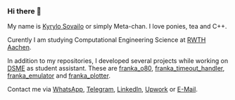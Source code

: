 ### Hi there 👋

My name is [Kyrylo Sovailo](https://translate.google.com/?sl=uk&tl=en&text=Кирило%20Совайло&op=translate) or simply Meta-chan. I love ponies, tea and C++.

Curently I am studying Computational Engineering Science at [RWTH Aachen](https://www.rwth-aachen.de).

In addition to my repositories, I developed several projects while working on [DSME](https://www.dsme.rwth-aachen.de/cms/~ibtrg/DSME/) as student assistant. These are [franka_o80](https://github.com/Data-Science-in-Mechanical-Engineering/franka_o80), [franka_timeout_handler](https://github.com/Data-Science-in-Mechanical-Engineering/franka_timeout_handler), [franka_emulator](https://github.com/Data-Science-in-Mechanical-Engineering/franka_emulator) and [franka_plotter](https://github.com/Data-Science-in-Mechanical-Engineering/franka_plotter).

Contact me via <a href="https://wa.me/49017635479038">WhatsApp</a>, <a href="https://t.me/Meta_chan">Telegram</a>, <a href="https://www.linkedin.com/in/kyrylo-sovailo-19b4541b9">LinkedIn</a>, <a href="https://www.upwork.com/freelancers/~010c591c29806a96f3">Upwork</a> or <a href="mailto:k.sovailo@gamil.com">E-Mail</a>.
